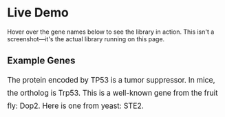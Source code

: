 # Live Demo

Hover over the gene names below to see the library in action. This isn't a screenshot—it's the actual library running on this page.

## Example Genes

<p style="font-size: 1.2em; line-height: 1.8;">
  The protein encoded by <span class="gene-tooltip" data-species="human">TP53</span> is a tumor suppressor.
  In mice, the ortholog is <span class="gene-tooltip" data-species="mouse">Trp53</span>.
  This is a well-known gene from the fruit fly: <span class="gene-tooltip" data-species="7227">Dop2</span>.
  Here is one from yeast: <span class="gene-tooltip" data-species="559292">STE2</span>.
</p>

<script setup>
import { onMounted } from 'vue'
import GeneTooltip from '../dist/gene-tooltip.umd.js' // Import directly from source for the demo!
onMounted(() => {
  GeneTooltip.init();
})
</script>